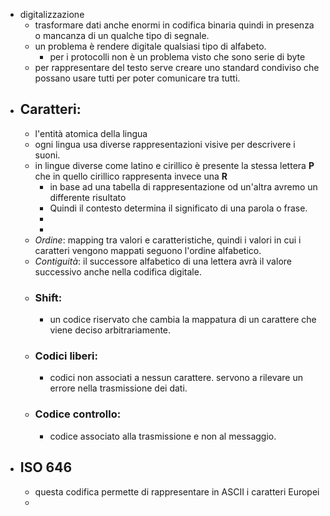 - digitalizzazione
	- trasformare dati anche enormi in codifica binaria quindi in presenza o mancanza di un qualche tipo di segnale.
	- un problema è rendere digitale qualsiasi tipo di alfabeto.
		- per i protocolli non è un problema visto che sono serie di byte
	- per rappresentare del testo serve creare uno standard condiviso che possano usare tutti per poter comunicare tra tutti.
- ## Caratteri:
	- l'entità atomica della lingua
	- ogni lingua usa diverse rappresentazioni visive per descrivere i suoni. 
	- in lingue diverse come latino e cirillico è presente la stessa lettera $\mathbf{P}$ che in quello cirillico rappresenta invece una $\mathbf{R}$ 
		- in base ad una tabella di rappresentazione od un'altra avremo un differente risultato
		- Quindi il contesto determina il significato di una parola o frase. 
		- 
		-  
	- _Ordine_: mapping tra valori e caratteristiche, quindi i valori in cui i caratteri vengono mappati seguono l'ordine alfabetico. 
	- _Contiguità_: il successore alfabetico di una lettera avrà il valore successivo anche nella codifica digitale.
	- ### Shift:
		- un codice riservato che cambia la mappatura di un carattere che viene deciso arbitrariamente.
	- ### Codici liberi:
		- codici non associati a nessun carattere. servono a rilevare un errore nella trasmissione dei dati.
	- ### Codice controllo:
		- codice associato alla trasmissione e non al messaggio.
- ## ISO 646
	- questa codifica permette di rappresentare in ASCII i caratteri Europei 
	- 